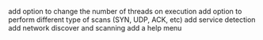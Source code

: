 add option to change the number of threads on execution
add option to perform different type of scans (SYN, UDP, ACK, etc)
add service detection
add network discover and scanning
add a help menu
